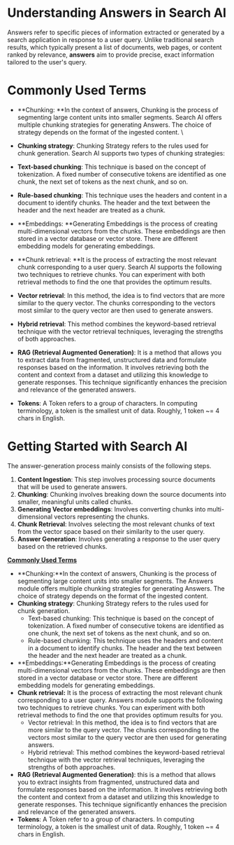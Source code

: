 
# Understanding Answers in Search AI

Answers refer to specific pieces of information extracted or generated by a search application in response to a user query. Unlike traditional search results, which typically present a list of documents, web pages, or content ranked by relevance, **answers** aim to provide precise, exact information tailored to the user's query.

# Commonly Used Terms

* **Chunking: **In the context of answers, Chunking is the process of segmenting large content units into smaller segments. Search AI offers multiple chunking strategies for generating Answers. The choice of strategy depends on the format of the ingested content.  \

* **Chunking strategy**: Chunking Strategy refers to the rules used for chunk generation. Search AI supports two types of chunking strategies: 
* **Text-based chunking**: This technique is based on the concept of tokenization. A fixed number of consecutive tokens are identified as one chunk, the next set of tokens as the next chunk, and so on. 
* **Rule-based chunking**: This technique uses the headers and content in a document to identify chunks. The header and the text between the header and the next header are treated as a chunk. 
* **Embeddings: **Generating Embeddings is the process of creating multi-dimensional vectors from the chunks. These embeddings are then stored in a vector database or vector store. There are different embedding models for generating embeddings. 
* **Chunk retrieval: **It is the process of extracting the most relevant chunk corresponding to a user query. Search AI supports the following two techniques to retrieve chunks. You can experiment with both retrieval methods to find the one that provides the optimum results.
* **Vector retrieval**: In this method,  the idea is to find vectors that are more similar to the query vector. The chunks corresponding to the vectors most similar to the query vector are then used to generate answers.
* **Hybrid retrieval**: This method combines the keyword-based retrieval technique with the vector retrieval techniques, leveraging the strengths of both approaches. 
* **RAG (Retrieval Augmented Generation)**: It is a method that allows you to extract data from fragmented, unstructured data and formulate responses based on the information. It involves retrieving both the content and context from a dataset and utilizing this knowledge to generate responses. This technique significantly enhances the precision and relevance of the generated answers.
* **Tokens**: A Token refers to a group of characters. In computing terminology, a token is the smallest unit of data. Roughly, 1 token ~= 4 chars in English.

# Getting Started with Search AI

The answer-generation process mainly consists of the following steps.



1. **Content Ingestion**: This step involves processing source documents that will be used to generate answers.
2. **Chunking**: Chunking involves breaking down the source documents into smaller, meaningful units called chunks.
3. **Generating Vector embeddings**: Involves converting chunks into multi-dimensional vectors representing the chunks.
4. **Chunk Retrieval**: Involves selecting the most relevant chunks of text from the vector space based on their similarity to the user query.
5. **Answer Generation**: Involves generating a response to the user query based on the retrieved chunks. 

**<span style="text-decoration:underline;">Commonly Used Terms</span>**


* **Chunking:**In the context of answers, Chunking is the process of segmenting large content units into smaller segments. The Answers module offers multiple chunking strategies for generating Answers. The choice of strategy depends on the format of the ingested content. 
* **Chunking strategy**: Chunking Strategy refers to the rules used for chunk generation. 
    * Text-based chunking: This technique is based on the concept of tokenization. A fixed number of consecutive tokens are identified as one chunk, the next set of tokens as the next chunk, and so on.
    * Rule-based chunking: This technique uses the headers and content in a document to identify chunks. The header and the text between the header and the next header are treated as a chunk. 
* **Embeddings:**Generating Embeddings is the process of creating multi-dimensional vectors from the chunks. These embeddings are then stored in a vector database or vector store. There are different embedding models for generating embeddings. 
* **Chunk retrieval:** It is the process of extracting the most relevant chunk corresponding to a user query. Answers module supports the following two techniques to retrieve chunks. You can experiment with both retrieval methods to find the one that provides optimum results for you.
    * Vector retrieval: In this method,  the idea is to find vectors that are more similar to the query vector. The chunks corresponding to the vectors most similar to the query vector are then used for generating answers.
    * Hybrid retrieval: This method combines the keyword-based retrieval technique with the vector retrieval techniques, leveraging the strengths of both approaches. 
* **RAG (Retrieval Augmented Generation)**: this is a method that allows you to extract insights from fragmented, unstructured data and formulate responses based on the information. It involves retrieving both the content and context from a dataset and utilizing this knowledge to generate responses. This technique significantly enhances the precision and relevance of the generated answers.
* **Tokens**: A Token refer to a group of characters. In computing terminology, a token is the smallest unit of data. Roughly, 1 token ~= 4 chars in English.
